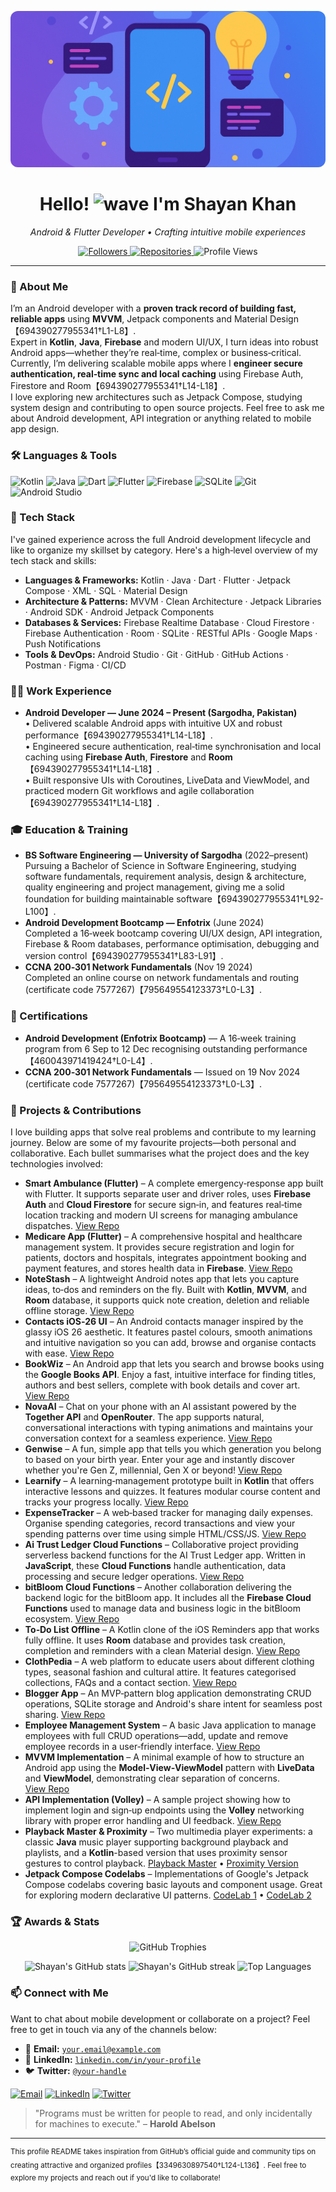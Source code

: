 <!--
  Shayan Khan's GitHub profile README
  -------------------------------------------------------------
  The design of this profile README follows best‑practice guidance on making
  your profile stand out: use a banner image, badges and icons for visual
  appeal, detail your skills succinctly, and showcase your projects and
  collaborations【3349630897540†L124-L136】. It’s organised into clearly
  labeled sections to make it easy to navigate and keep up to date【3349630897540†L124-L142】.
-->

<p align="center">
  <!-- Redesigned banner: horizontal abstract illustration for Android/mobile development -->
  <img src="banner.png" alt="Modern mobile development banner"
       style="width:100%; max-height:250px; object-fit:cover; border-radius:12px;" />
</p>

<h1 align="center">Hello! <img src="https://media.giphy.com/media/hvRJCLFzcasrR4ia7z/giphy.gif" width="28" alt="wave"> I'm Shayan Khan</h1>

<p align="center"><em>Android &amp; Flutter Developer • Crafting intuitive mobile experiences</em></p>

<div align="center">
  <!-- Dynamic badges: follower count, repository count, profile views -->
  <a href="https://github.com/shayann07?tab=followers">
    <img src="https://img.shields.io/github/followers/shayann07?label=Followers&amp;style=for-the-badge&amp;color=blue" alt="Followers">
  </a>
  <a href="https://github.com/shayann07?tab=repositories">
    <!-- Updated repository count -->
    <img src="https://img.shields.io/badge/Repositories-28-blueviolet?style=for-the-badge" alt="Repositories">
  </a>
  <img src="https://komarev.com/ghpvc/?username=shayann07&amp;style=for-the-badge&amp;color=brightgreen" alt="Profile Views" />
</div>

---

### 🚀 About Me
I’m an Android developer with a **proven track record of building fast, reliable apps** using **MVVM**, Jetpack components and Material Design【694390277955341†L1-L8】.  
Expert in **Kotlin**, **Java**, **Firebase** and modern UI/UX, I turn ideas into robust Android apps—whether they’re real‑time, complex or business‑critical. Currently, I’m delivering scalable mobile apps where I **engineer secure authentication, real‑time sync and local caching** using Firebase Auth, Firestore and Room【694390277955341†L14-L18】.  
I love exploring new architectures such as Jetpack Compose, studying system design and contributing to open source projects. Feel free to ask me about Android development, API integration or anything related to mobile app design.

### 🛠️ Languages &amp; Tools

<p>
  <img src="https://img.shields.io/badge/Kotlin-%23A97BFF.svg?style=for-the-badge&amp;logo=kotlin&amp;logoColor=white" alt="Kotlin" />
  <img src="https://img.shields.io/badge/Java-%23ED8B00.svg?style=for-the-badge&amp;logo=openjdk&amp;logoColor=white" alt="Java" />
  <img src="https://img.shields.io/badge/Dart-%230175C2.svg?style=for-the-badge&amp;logo=dart&amp;logoColor=white" alt="Dart" />
  <img src="https://img.shields.io/badge/Flutter-%2302569B.svg?style=for-the-badge&amp;logo=flutter&amp;logoColor=white" alt="Flutter" />
  <img src="https://img.shields.io/badge/Firebase-FFCA28?style=for-the-badge&amp;logo=firebase&amp;logoColor=black" alt="Firebase" />
  <img src="https://img.shields.io/badge/SQLite-003B57?style=for-the-badge&amp;logo=sqlite&amp;logoColor=white" alt="SQLite" />
  <img src="https://img.shields.io/badge/Git-%23F05032.svg?style=for-the-badge&amp;logo=git&amp;logoColor=white" alt="Git" />
  <img src="https://img.shields.io/badge/Android%20Studio-3DDC84?style=for-the-badge&amp;logo=androidstudio&amp;logoColor=white" alt="Android Studio" />
</p>

### 💼 Tech&nbsp;Stack

I've gained experience across the full Android development lifecycle and like to organize my skillset by category. Here's a high‑level overview of my tech stack and skills:

- **Languages &amp; Frameworks:** Kotlin · Java · Dart · Flutter · Jetpack Compose · XML · SQL · Material Design
- **Architecture &amp; Patterns:** MVVM · Clean Architecture · Jetpack Libraries · Android SDK · Android Jetpack Components
- **Databases &amp; Services:** Firebase Realtime Database · Cloud Firestore · Firebase Authentication · Room · SQLite · RESTful APIs · Google Maps · Push Notifications
- **Tools &amp; DevOps:** Android Studio · Git · GitHub · GitHub Actions · Postman · Figma · CI/CD

### 🧑‍💻 Work Experience

- **Android Developer — June 2024 – Present (Sargodha, Pakistan)**  
  • Delivered scalable Android apps with intuitive UX and robust performance【694390277955341†L14-L18】.  
  • Engineered secure authentication, real‑time synchronisation and local caching using **Firebase Auth**, **Firestore** and **Room**【694390277955341†L14-L18】.  
  • Built responsive UIs with Coroutines, LiveData and ViewModel, and practiced modern Git workflows and agile collaboration【694390277955341†L14-L18】.

### 🎓 Education &amp; Training

- **BS Software Engineering — University of Sargodha** (2022–present)  
  Pursuing a Bachelor of Science in Software Engineering, studying software fundamentals, requirement analysis, design &amp; architecture, quality engineering and project management, giving me a solid foundation for building maintainable software【694390277955341†L92-L100】.  
- **Android Development Bootcamp — Enfotrix** (June 2024)  
  Completed a 16‑week bootcamp covering UI/UX design, API integration, Firebase &amp; Room databases, performance optimisation, debugging and version control【694390277955341†L83-L91】.  
- **CCNA 200‑301 Network Fundamentals** (Nov 19 2024)  
  Completed an online course on network fundamentals and routing (certificate code 7577267)【795649554123373†L0-L3】.

### 📜 Certifications

- **Android Development (Enfotrix Bootcamp)** — A 16‑week training program from 6 Sep to 12 Dec recognising outstanding performance【460043971419424†L0-L4】.
- **CCNA 200‑301 Network Fundamentals** — Issued on 19 Nov 2024 (certificate code 7577267)【795649554123373†L0-L3】.


### 🌟 Projects &amp; Contributions

I love building apps that solve real problems and contribute to my learning journey. Below are some of my favourite projects—both personal and collaborative. Each bullet summarises what the project does and the key technologies involved:

- **Smart&nbsp;Ambulance&nbsp;(Flutter)** – A complete emergency‑response app built with Flutter. It supports separate user and driver roles, uses **Firebase Auth** and **Cloud&nbsp;Firestore** for secure sign‑in, and features real‑time location tracking and modern UI screens for managing ambulance dispatches. [View Repo](https://github.com/shayann07/smart-ambulance-flutter)
- **Medicare&nbsp;App&nbsp;(Flutter)** – A comprehensive hospital and healthcare management system. It provides secure registration and login for patients, doctors and hospitals, integrates appointment booking and payment features, and stores health data in **Firebase**. [View Repo](https://github.com/shayann07/medicare_app_flutter)
- **NoteStash** – A lightweight Android notes app that lets you capture ideas, to‑dos and reminders on the fly. Built with **Kotlin**, **MVVM**, and **Room** database, it supports quick note creation, deletion and reliable offline storage. [View Repo](https://github.com/shayann07/NoteStash)
- **Contacts&nbsp;iOS‑26 UI** – An Android contacts manager inspired by the glassy iOS 26 aesthetic. It features pastel colours, smooth animations and intuitive navigation so you can add, browse and organise contacts with ease. [View Repo](https://github.com/shayann07/Contacts-iOS-26-ui)
- **BookWiz** – An Android app that lets you search and browse books using the **Google&nbsp;Books API**. Enjoy a fast, intuitive interface for finding titles, authors and best sellers, complete with book details and cover art. [View Repo](https://github.com/shayann07/BookWiz)
- **NovaAI** – Chat on your phone with an AI assistant powered by the **Together API** and **OpenRouter**. The app supports natural, conversational interactions with typing animations and maintains your conversation context for a seamless experience. [View Repo](https://github.com/shayann07/NovaAI)
- **Genwise** – A fun, simple app that tells you which generation you belong to based on your birth year. Enter your age and instantly discover whether you're Gen Z, millennial, Gen X or beyond! [View Repo](https://github.com/shayann07/Genwise)
- **Learnify** – A learning‑management prototype built in **Kotlin** that offers interactive lessons and quizzes. It features modular course content and tracks your progress locally. [View Repo](https://github.com/shayann07/Learnify)
- **ExpenseTracker** – A web‑based tracker for managing daily expenses. Organise spending categories, record transactions and view your spending patterns over time using simple HTML/CSS/JS. [View Repo](https://github.com/shayann07/ExpenseTracker)
- **Ai&nbsp;Trust&nbsp;Ledger Cloud&nbsp;Functions** – Collaborative project providing serverless backend functions for the AI&nbsp;Trust Ledger app. Written in **JavaScript**, these **Cloud Functions** handle authentication, data processing and secure ledger operations. [View Repo](https://github.com/shayann07/Ai-Trust-Ledger-Cloud-Functions)
- **bitBloom Cloud Functions** – Another collaboration delivering the backend logic for the bitBloom app. It includes all the **Firebase Cloud Functions** used to manage data and business logic in the bitBloom ecosystem. [View Repo](https://github.com/shayann07/bitBloom-Cloud-Functions)
- **To‑Do List Offline** – A Kotlin clone of the iOS Reminders app that works fully offline. It uses **Room** database and provides task creation, completion and reminders with a clean Material design. [View Repo](https://github.com/shayann07/to-do-list-offline)
- **ClothPedia** – A web platform to educate users about different clothing types, seasonal fashion and cultural attire. It features categorised collections, FAQs and a contact section. [View Repo](https://github.com/shayann07/ClothPedia)
- **Blogger App** – An MVP‑pattern blog application demonstrating CRUD operations, SQLite storage and Android's share intent for seamless post sharing. [View Repo](https://github.com/shayann07/Blogger)
- **Employee Management System** – A basic Java application to manage employees with full CRUD operations—add, update and remove employee records in a user‑friendly interface. [View Repo](https://github.com/shayann07/Employee-Management-System)
- **MVVM Implementation** – A minimal example of how to structure an Android app using the **Model‑View‑ViewModel** pattern with **LiveData** and **ViewModel**, demonstrating clear separation of concerns. [View Repo](https://github.com/shayann07/MVVM-implementation)
- **API Implementation (Volley)** – A sample project showing how to implement login and sign‑up endpoints using the **Volley** networking library with proper error handling and UI feedback. [View Repo](https://github.com/shayann07/Api-implementation-volley)
- **Playback Master &amp; Proximity** – Two multimedia player experiments: a classic **Java** music player supporting background playback and playlists, and a **Kotlin**-based version that uses proximity sensor gestures to control playback. [Playback Master](https://github.com/shayann07/Playback-Master) • [Proximity Version](https://github.com/shayann07/Playback-Master-Proximity)
- **Jetpack Compose Codelabs** – Implementations of Google's Jetpack Compose codelabs covering basic layouts and component usage. Great for exploring modern declarative UI patterns. [CodeLab 1](https://github.com/shayann07/Compose-BasicCodeLab) • [CodeLab 2](https://github.com/shayann07/Compose-BasicLayoutsCodelab)

### 🏆 Awards &amp; Stats

<p align="center">
  <!-- Trophy board for fun motivation -->
  <img src="https://github-profile-trophy.vercel.app/?username=shayann07&amp;row=1&amp;column=6&amp;no-frame=true&amp;theme=darkhub" alt="GitHub Trophies" />
</p>

<p align="center">
  <img src="https://github-readme-stats.vercel.app/api?username=shayann07&amp;show_icons=true&amp;theme=tokyonight&amp;include_all_commits=true" alt="Shayan's GitHub stats"/>
  <img src="https://streak-stats.demolab.com/?user=shayann07&amp;theme=tokyonight" alt="Shayan's GitHub streak"/>
  <img src="https://github-readme-stats.vercel.app/api/top-langs/?username=shayann07&amp;layout=compact&amp;theme=tokyonight&amp;langs_count=8" alt="Top Languages"/>
</p>

### 📫 Connect with Me

Want to chat about mobile development or collaborate on a project? Feel free to get in touch via any of the channels below:

- 📧 **Email:** [`your.email@example.com`](mailto:your.email@example.com)
- 💼 **LinkedIn:** [`linkedin.com/in/your-profile`](https://linkedin.com/in/your-profile)
- 🐦 **Twitter:** [`@your-handle`](https://twitter.com/your-handle)

<p>
  <!-- Social badges for a splash of colour; update the links with your real profiles -->
  <a href="mailto:your.email@example.com"><img src="https://img.shields.io/badge/Email-D14836?style=for-the-badge&amp;logo=gmail&amp;logoColor=white" alt="Email" /></a>
  <a href="https://linkedin.com/in/your-profile" target="blank"><img src="https://img.shields.io/badge/LinkedIn-0A66C2?style=for-the-badge&amp;logo=linkedin&amp;logoColor=white" alt="LinkedIn" /></a>
  <a href="https://twitter.com/your-handle" target="blank"><img src="https://img.shields.io/badge/Twitter-1DA1F2?style=for-the-badge&amp;logo=twitter&amp;logoColor=white" alt="Twitter" /></a>
</p>

> "Programs must be written for people to read, and only incidentally for machines to execute." – **Harold&nbsp;Abelson**

---

<sup>This profile README takes inspiration from GitHub’s official guide and community tips on creating attractive and organized profiles【3349630897540†L124-L136】. Feel free to explore my projects and reach out if you'd like to collaborate!</sup>
